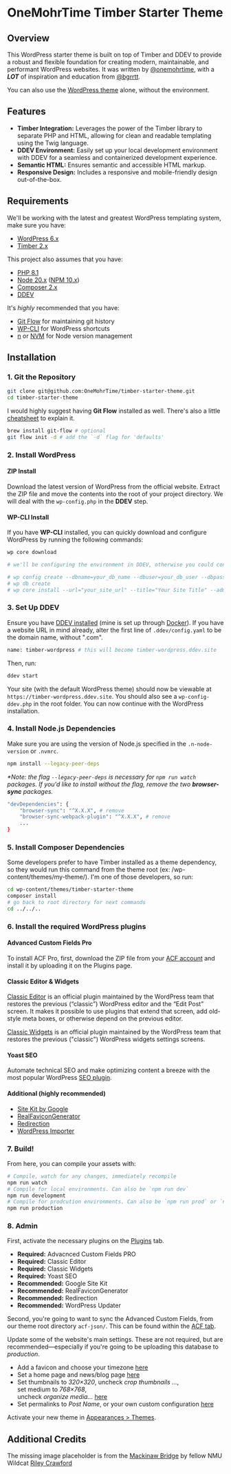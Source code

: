 # OneMohrTime Timber Starter Theme

## Overview
This WordPress starter theme is built on top of Timber and DDEV to provide a robust and flexible foundation for creating modern, maintainable, and performant WordPress websites. It was written by [@onemohrtime](https://github.com/OneMohrTime), with a _**LOT**_ of inspiration and education from [@bgrrtt](https://github.com/bgrrtt).

You can also use the [WordPress theme](/wp-content/themes/timber-starter-theme/) alone, without the environment.

## Features
- **Timber Integration:** Leverages the power of the Timber library to separate PHP and HTML, allowing for clean and readable templating using the Twig language.
- **DDEV Environment:** Easily set up your local development environment with DDEV for a seamless and containerized development experience.
- **Semantic HTML:** Ensures semantic and accessible HTML markup.
- **Responsive Design:** Includes a responsive and mobile-friendly design out-of-the-box.

## Requirements
We'll be working with the latest and greatest WordPress templating system, make sure you have:
- [WordPress 6.x](https://wordpress.org/download/)
- [Timber 2.x](https://timber.github.io/docs/v2/installation/installation/)

This project also assumes that you have:
- [PHP 8.1](https://www.php.net/manual/en/install.php)
- [Node 20.x](https://nodejs.org/en/download/package-manager) ([NPM 10.x](https://www.npmjs.com/))
- [Composer 2.x](https://getcomposer.org/doc/00-intro.md)
- [DDEV](https://ddev.com/get-started/)

It's _highly_ recommended that you have:
- [Git Flow](https://nvie.com/posts/a-successful-git-branching-model/) for maintaining git history
- [WP-CLI](https://wp-cli.org/) for WordPress shortcuts
- [n](https://github.com/tj/n) or [NVM](https://github.com/nvm-sh/nvm) for Node version management

## Installation

### 1. Git the Repository
```bash
git clone git@github.com:OneMohrTime/timber-starter-theme.git
cd timber-starter-theme
```

I would highly suggest having **Git Flow** installed as well. There's also a little [cheatsheet](https://danielkummer.github.io/git-flow-cheatsheet/) to explain it.
```bash
brew install git-flow # optional
git flow init -d # add the `-d` flag for 'defaults'
```

### 2. Install WordPress

#### ZIP Install
Download the latest version of WordPress from the official website. Extract the ZIP file and move the contents into the root of your project directory. We will deal with the `wp-config.php` in the **DDEV** step.

#### WP-CLI Install
If you have **WP-CLI** installed, you can quickly download and configure WordPress by running the following commands:
```bash
wp core download

# we'll be configuring the environment in DDEV, otherwise you could continue on...

# wp config create --dbname=your_db_name --dbuser=your_db_user --dbpass=your_db_password --dbhost=your_db_host
# wp db create
# wp core install --url="your_site_url" --title="Your Site Title" --admin_user="admin" --admin_password="admin_password" --admin_email="admin_email"
```

### 3. Set Up DDEV
Ensure you have [DDEV installed](https://ddev.readthedocs.io/en/stable/users/install/ddev-installation/) (mine is set up through [Docker](https://docs.docker.com/desktop/install/mac-install/)). If you have a website URL in mind already, alter the first line of `.ddev/config.yaml` to be the domain name, without ".com".

```bash
name: timber-wordpress # this will become timber-wordpress.ddev.site
```

Then, run:
```bash
ddev start
```
Your site (with the default WordPress theme) should now be viewable at `https://timber-wordpress.ddev.site`. You should also see a `wp-config-ddev.php` in the root folder. You can now continue with the WordPress installation.

### 4. Install Node.js Dependencies

Make sure you are using the version of Node.js specified in the `.n-node-version` or `.nvmrc`.
```bash
npm install --legacy-peer-deps
```
_*Note: the flag `--legacy-peer-deps` is necessary for `npm run watch` packages. If you'd like to install without the flag, remove the two **browser-sync** packages._
```bash
"devDependencies": {
    "browser-sync": "^X.X.X", # remove
    "browser-sync-webpack-plugin": "^X.X.X", # remove
    ...
}
```

### 5. Install Composer Dependencies
Some developers prefer to have Timber installed as a theme dependency, so they would run this command from the theme root (ex: /wp-content/themes/my-theme/). I'm one of those developers, so run:

```bash
cd wp-content/themes/timber-starter-theme
composer install
# go back to root directory for next commands
cd ../../..
```

### 6. Install the required WordPress plugins
#### Advanced Custom Fields Pro
To install ACF Pro, first, download the ZIP file from your [ACF account](https://www.advancedcustomfields.com/my-account/view-licenses/) and install it by uploading it on the Plugins page.

#### Classic Editor & Widgets
[Classic Editor](https://wordpress.org/plugins/classic-editor/) is an official plugin maintained by the WordPress team that restores the previous (“classic”) WordPress editor and the “Edit Post” screen. It makes it possible to use plugins that extend that screen, add old-style meta boxes, or otherwise depend on the previous editor.

[Classic Widgets](https://wordpress.org/plugins/classic-widgets/) is an official plugin maintained by the WordPress team that restores the previous ("classic") WordPress widgets settings screens.

#### Yoast SEO
Automate technical SEO and make optimizing content a breeze with the most popular WordPress [SEO plugin](https://yoast.com/wordpress/plugins/seo/).

#### Additional (highly recommended)
- [Site Kit by Google](https://sitekit.withgoogle.com/)
- [RealFaviconGenerator](https://realfavicongenerator.net/)
- [Redirection](https://redirection.me/)
- [WordPress Importer](https://wordpress.org/plugins/wordpress-importer/)

### 7. Build!
From here, you can compile your assets with:
```bash
# Compile, watch for any changes, immediately recompile
npm run watch
# Compile for local environments. Can also be `npm run dev`
npm run development
# Compile for prodcution environments. Can also be `npm run prod` or `npm run build`
npm run production
```

### 8. Admin
First, activate the necessary plugins on the [Plugins](https://timber-wordpress.ddev.site/wp-admin/plugins.php) tab.
- **Required:** Advacnced Custom Fields PRO
- **Required:** Classic Editor
- **Required:** Classic Widgets
- **Required:** Yoast SEO
- **Recommended:** Google Site Kit
- **Recommended:** RealFaviconGenerator
- **Recommended:** Redirection
- **Recommended:** WordPress Updater

Second, you're going to want to sync the Advanced Custom Fields, from our theme root directory `acf-json/`. This can be found within the [ACF tab](https://timber-wordpress.ddev.site/wp-admin/edit.php?post_type=acf-field-group&post_status=sync).

Update some of the website's main settings. These are not required, but are recommended—especially if you're going to be uploading this database to _production_.
- Add a favicon and choose your timezone [here](https://timber-wordpress.ddev.site/wp-admin/options-general.php)
- Set a home page and news/blog page [here](https://timber-wordpress.ddev.site/wp-admin/options-reading.php)
- Set thumbnails to _320&times;320_, uncheck _crop thumbnails ..._,<br>set medium to _768&times;768_,<br>uncheck _organize media..._ [here](https://timber-wordpress.ddev.site/wp-admin/options-media.php)
- Set permalinks to _Post Name_, or your own custom configuration [here](https://timber-wordpress.ddev.site/wp-admin/options-permalink.php)

Activate your new theme in [Appearances > Themes](https://timber-wordpress.ddev.site/wp-admin/themes.php).

## Additional Credits

The missing image placeholder is from the [Mackinaw Bridge](https://unsplash.com/photos/white-truck-on-gray-road-during-daytime-99HLgU4IHLY?utm_content=creditCopyText&utm_medium=referral&utm_source=unsplash) by fellow NMU Wildcat [Riley Crawford](https://unsplash.com/@ricrawfo?utm_content=creditCopyText&utm_medium=referral&utm_source=unsplash)
